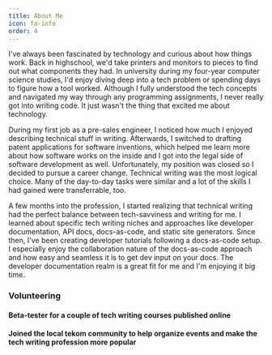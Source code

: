 ```yaml
---
title: About Me
icon: fa-info
order: 4
---
```


I've always been fascinated by technology and curious about how things work. Back in highschool, we'd take printers and monitors to pieces to find out what components they had. In university during my four-year computer science studies, I'd enjoy diving deep into a tech problem or spending days to figure how a tool worked. Although I fully understood the tech concepts and navigated my way through any programming assignments, I never really got into writing code. It just wasn't the thing that excited me about technology.

During my first job as a pre-sales engineer, I noticed how much I enjoyed describing technical stuff in writing. Afterwards, I switched to drafting patent applications for software inventions, which helped me learn more about how software works on the inside and I got into the legal side of software development as well. Unfortunately, my position was closed so I decided to pursue a career change. Technical writing was the most logical choice. Many of the day-to-day tasks were similar and a lot of the skills I had gained were transferrable, too. 

A few months into the profession, I started realizing that technical writing had the perfect balance between tech-savviness and writing for me. I learned about specific tech writing niches and approaches like developer documentation, API docs, docs-as-code, and static site generators. Since then, I've been creating developer tutorials following a docs-as-code setup. I especially enjoy the collaboration nature of the docs-as-code approach and how easy and seamless it is to get dev input on your docs. The developer documentation realm is a great fit for me and I'm enjoying it big time.

### Volunteering

#### Beta-tester for a couple of tech writing courses published online
#### Joined the local tekom community to help organize events and make the tech writing profession more popular

  
